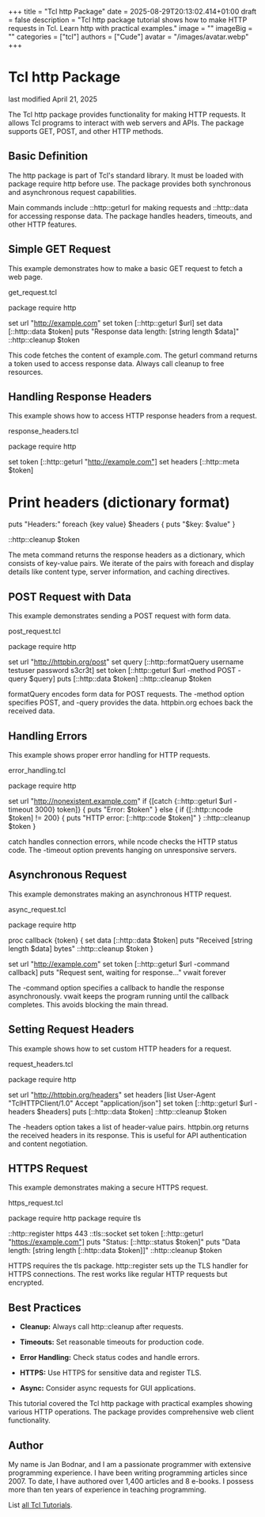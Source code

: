 +++
title = "Tcl http Package"
date = 2025-08-29T20:13:02.414+01:00
draft = false
description = "Tcl http package tutorial shows how to make HTTP requests in Tcl. Learn http with practical examples."
image = ""
imageBig = ""
categories = ["tcl"]
authors = ["Cude"]
avatar = "/images/avatar.webp"
+++

# Tcl http Package

last modified April 21, 2025

The Tcl http package provides functionality for making HTTP
requests. It allows Tcl programs to interact with web servers and APIs.
The package supports GET, POST, and other HTTP methods.

## Basic Definition

The http package is part of Tcl's standard library. It must be
loaded with package require http before use. The package provides
both synchronous and asynchronous request capabilities.

Main commands include ::http::geturl for making requests and
::http::data for accessing response data. The package handles
headers, timeouts, and other HTTP features.

## Simple GET Request

This example demonstrates how to make a basic GET request to fetch a web page.

get_request.tcl
  

package require http

set url "http://example.com"
set token [::http::geturl $url]
set data [::http::data $token]
puts "Response data length: [string length $data]"
::http::cleanup $token

This code fetches the content of example.com. The geturl command
returns a token used to access response data. Always call cleanup
to free resources.

## Handling Response Headers

This example shows how to access HTTP response headers from a request.

response_headers.tcl
  

package require http

set token [::http::geturl "http://example.com"]
set headers [::http::meta $token]

# Print headers (dictionary format)
puts "Headers:"
foreach {key value} $headers {
    puts "$key: $value"
}

::http::cleanup $token

The meta command returns the response headers as a dictionary,
which consists of key-value pairs. We iterate of the pairs with foreach and
display details like content type, server information, and caching directives.

## POST Request with Data

This example demonstrates sending a POST request with form data.

post_request.tcl
  

package require http

set url "http://httpbin.org/post"
set query [::http::formatQuery username testuser password s3cr3t]
set token [::http::geturl $url -method POST -query $query]
puts [::http::data $token]
::http::cleanup $token

formatQuery encodes form data for POST requests. The -method
option specifies POST, and -query provides the data. httpbin.org
echoes back the received data.

## Handling Errors

This example shows proper error handling for HTTP requests.

error_handling.tcl
  

package require http

set url "http://nonexistent.example.com"
if {[catch {::http::geturl $url -timeout 3000} token]} {
    puts "Error: $token"
} else {
    if {[::http::ncode $token] != 200} {
        puts "HTTP error: [::http::code $token]"
    }
    ::http::cleanup $token
}

catch handles connection errors, while ncode checks
the HTTP status code. The -timeout option prevents hanging on
unresponsive servers.

## Asynchronous Request

This example demonstrates making an asynchronous HTTP request.

async_request.tcl
  

package require http

proc callback {token} {
    set data [::http::data $token]
    puts "Received [string length $data] bytes"
    ::http::cleanup $token
}

set url "http://example.com"
set token [::http::geturl $url -command callback]
puts "Request sent, waiting for response..."
vwait forever

The -command option specifies a callback to handle the response
asynchronously. vwait keeps the program running until the
callback completes. This avoids blocking the main thread.

## Setting Request Headers

This example shows how to set custom HTTP headers for a request.

request_headers.tcl
  

package require http

set url "http://httpbin.org/headers"
set headers [list User-Agent "TclHTTPClient/1.0" Accept "application/json"]
set token [::http::geturl $url -headers $headers]
puts [::http::data $token]
::http::cleanup $token

The -headers option takes a list of header-value pairs.
httpbin.org returns the received headers in its response. This is useful for
API authentication and content negotiation.

## HTTPS Request

This example demonstrates making a secure HTTPS request.

https_request.tcl
  

package require http
package require tls

::http::register https 443 ::tls::socket
set token [::http::geturl "https://example.com"]
puts "Status: [::http::status $token]"
puts "Data length: [string length [::http::data $token]]"
::http::cleanup $token

HTTPS requires the tls package. http::register sets
up the TLS handler for HTTPS connections. The rest works like regular HTTP
requests but encrypted.

## Best Practices

- **Cleanup:** Always call http::cleanup after requests.

- **Timeouts:** Set reasonable timeouts for production code.

- **Error Handling:** Check status codes and handle errors.

- **HTTPS:** Use HTTPS for sensitive data and register TLS.

- **Async:** Consider async requests for GUI applications.

This tutorial covered the Tcl http package with practical examples
showing various HTTP operations. The package provides comprehensive web client
functionality.

## Author

My name is Jan Bodnar, and I am a passionate programmer with extensive
programming experience. I have been writing programming articles since 2007.
To date, I have authored over 1,400 articles and 8 e-books. I possess more
than ten years of experience in teaching programming.

List [all Tcl Tutorials](/tcl/).